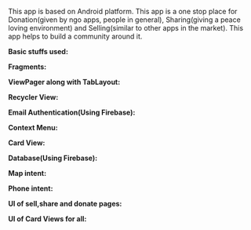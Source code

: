 This app is based on Android platform. This app is a one stop place for Donation(given by ngo apps, people in general), Sharing(giving a peace loving environment) and Selling(similar to other apps in the market). This app helps to build a community around it.




**Basic stuffs used:**
 
 
**Fragments:** 

**ViewPager along with TabLayout:**

**Recycler View:** 

**Email Authentication(Using Firebase):** 

**Context Menu:** 

**Card View:** 

**Database(Using Firebase):** 

**Map intent:** 

**Phone intent:** 

**UI of sell,share and donate pages:** 

**UI of Card Views for all:** 






